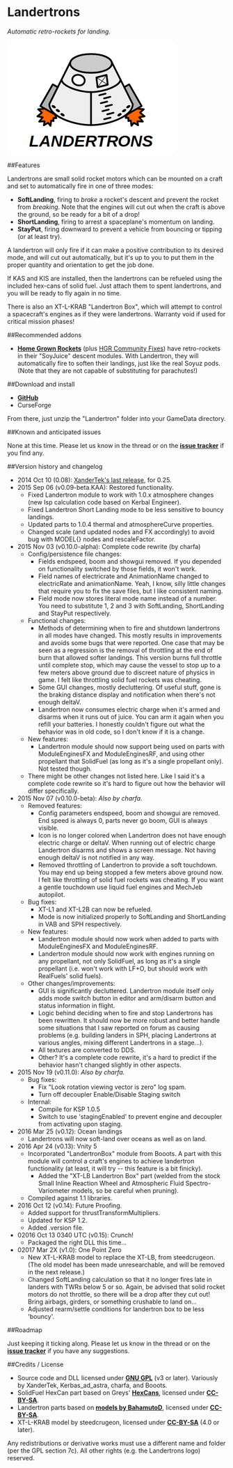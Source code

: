# Landertrons

*Automatic retro-rockets for landing.*

![Landertrons logo](https://github.com/Kerbas-ad-astra/XTLandertron/raw/master/Landertron-logo.png)

##Features

Landertrons are small solid rocket motors which can be mounted on a craft and set to automatically fire in one of three modes:

* **SoftLanding**, firing to *brake* a rocket's descent and prevent the rocket from *breaking*.  Note that the engines will cut out when the craft is above the ground, so be ready for a bit of a drop!
* **ShortLanding**, firing to arrest a spaceplane's momentum on landing.
* **StayPut**, firing downward to prevent a vehicle from bouncing or tipping (or at least try).

A landertron will only fire if it can make a positive contribution to its desired mode, and will cut out automatically, but it's up to you to put them in the proper quantity and orientation to get the job done.

If KAS and KIS are installed, then the landertrons can be refueled using the included hex-cans of solid fuel.  Just attach them to spent landertrons, and you will be ready to fly again in no time.

There is also an XT-L-KRAB "Landertron Box", which will attempt to control a spacecraft's engines as if they were landertrons.  Warranty void if used for critical mission phases!

##Recommended addons

* [**Home Grown Rockets**](http://forum.kerbalspaceprogram.com/index.php?/topic/55521-102hgr-1875m-partsv130-released/) (plus [HGR Community Fixes](http://forum.kerbalspaceprogram.com/index.php?/topic/131556-104-5-hgr-community-fixes-home-grown-fixes-for-home-grown-rockets-v12-2016-mar-01/)) have retro-rockets in their "SoyJuice" descent modules.  With Landertron, they will automatically fire to soften their landings, just like the real Soyuz pods.  (Note that they are not capable of substituting for parachutes!)

##Download and install

* [**GitHub**](https://github.com/Kerbas-ad-astra/XTLandertron/releases)
* CurseForge

From there, just unzip the "Landertron" folder into your GameData directory.

##Known and anticipated issues

None at this time.  Please let us know in the thread or on the [**issue tracker**](https://github.com/Kerbas-ad-astra/XTLandertron/issues) if you find any.

##Version history and changelog

* 2014 Oct 10 (0.08): [XanderTek's last release](http://forum.kerbalspaceprogram.com/index.php?/topic/55798-10-xt-landertron-smart-retrorockets-for-landers-and-spaceplanes-v008-oct-10/), for 0.25.
* 2015 Sep 06 (v0.09-beta.KAA): Restored functionality.
	* Fixed Landertron module to work with 1.0.x atmosphere changes (new Isp calculation code based on Kerbal Engineer).
	* Fixed Landertron Short Landing mode to be less sensitive to bouncy landings.
	* Updated parts to 1.0.4 thermal and atmosphereCurve properties.
    * Changed scale (and updated nodes and FX accordingly) to avoid bug with MODEL{} nodes and rescaleFactor.
* 2015 Nov 03 (v0.10.0-alpha): Complete code rewrite (by charfa)
	* Config/persistence file changes:
		* Fields endspeed, boom and showgui removed. If you depended on functionality switched by those fields, it won't work.
		* Field names of electricrate and AnimationName changed to electricRate and animationName. Yeah, I know, silly little changes that require you to fix the save files, but I like consistent naming.
		* Field mode now stores literal mode name instead of a number. You need to substitute 1, 2 and 3 with SoftLanding, ShortLanding and StayPut respectively.
	* Functional changes:
		* Methods of determining when to fire and shutdown landertrons in all modes have changed. This mostly results in improvements and avoids some bugs that were reported. One case that may be seen as a regression is the removal of throttling at the end of burn that allowed softer landings. This version burns full throttle until complete stop, which may cause the vessel to stop up to a few meters above ground due to discreet nature of physics in game. I felt like throttling solid fuel rockets was cheating.
		* Some GUI changes, mostly decluttering. Of useful stuff, gone is the braking distance display and notification when there's not enough deltaV.
		* Landertron now consumes electric charge when it's armed and disarms when it runs out of juice. You can arm it again when you refill your batteries. I honestly couldn't figure out what the behavior was in old code, so I don't know if it is a change.
	* New features:
		* Landertron module should now support being used on parts with ModuleEnginesFX and ModuleEnginesRF, and using other propellant that SolidFuel (as long as it's a single propellant only). Not tested though.
	* There might be other changes not listed here. Like I said it's a complete code rewrite so it's hard to figure out how the behavior will differ specifically.
* 2015 Nov 07 (v0.10.0-beta): *Also by charfa.*
	* Removed features: 
		* Config parameters endspeed, boom and showgui are removed. End speed is always 0, parts never go boom, GUI is always visible.
		* Icon is no longer colored when Landertron does not have enough electric charge or deltaV. When running out of electric charge Landertron disarms and shows a screen message. Not having enough deltaV is not notified in any way.
		* Removed throttling of Landertron to provide a soft touchdown. You may end up being stopped a few meters above ground now. I felt like throttling of solid fuel rockets was cheating. If you want a gentle touchdown use liquid fuel engines and MechJeb autopilot.
	* Bug fixes:
		* XT-L1 and XT-L2B can now be refueled.
		* Mode is now initialized properly to SoftLanding and ShortLanding in VAB and SPH respectively.
	* New features:
		* Landertron module should now work when added to parts with ModuleEnginesFX and ModuleEnginesRF.
		* Landertron module should now work with engines running on any propellant, not only SolidFuel, as long as it's a single propellant (i.e. won't work with LF+O, but should work with RealFuels' solid fuels).
	* Other changes/improvements:
		* GUI is significantly decluttered. Landertron module itself only adds mode switch button in editor and arm/disarm button and status information in flight.
		* Logic behind deciding when to fire and stop Landertrons has been rewritten. It should now be more robust and better handle some situations that I saw reported on forum as causing problems (e.g. building landers in SPH, placing Landertrons at various angles, mixing different Landertrons in a stage...).
		* All textures are converted to DDS.
		* Other? It's a complete code rewrite, it's a hard to predict if the behavior hasn't changed slightly in other aspects.
* 2015 Nov 19 (v0.11.0): *Also by charfa.*
	* Bug fixes:
		* Fix "Look rotation viewing vector is zero" log spam.
		* Turn off decoupler Enable/Disable Staging switch
	* Internal:
		* Compile for KSP 1.0.5
		* Switch to use 'stagingEnabled' to prevent engine and decoupler from activating upon staging.
* 2016 Mar 25 (v0.12): Ocean landings
	* Landertrons will now soft-land over oceans as well as on land.
* 2016 Apr 24 (v0.13): Vnity 5
	* Incorporated "LandertronBox" module from Booots.  A part with this module will control a craft's engines to achieve landertron functionality (at least, it will try -- this feature is a bit finicky).
		* Added the "XT-LB Landertron Box" part (welded from the stock Small Inline Reaction Wheel and Atmospheric Fluid Spectro-Variometer models, so be careful when pruning).
	* Compiled against 1.1 libraries.
* 2016 Oct 12 (v0.14): Future Proofing.
	* Added support for thrustTransformMultipliers.
	* Updated for KSP 1.2.
	* Added .version file.
* 02016 Oct 13 0340 UTC (v0.15): Crunch!
	* Packaged the right DLL this time...
* 02017 Mar 2X (v1.0): One Point Zero
	* New XT-L-KRAB model to replace the XT-LB, from steedcrugeon.  (The old model has been made unresearchable, and will be removed in the next release.)
	* Changed SoftLanding calculation so that it no longer fires late in landers with TWRs below 5 or so.  Again, be advised that solid rocket motors do not throttle, so there will be a drop after they cut out!  Bring airbags, girders, or something crushable to land on...
	* Adjusted rearm/settle conditions for landertron box to be less 'bouncy'.

##Roadmap

Just keeping it ticking along.   Please let us know in the thread or on the [**issue tracker**](https://github.com/Kerbas-ad-astra/XTLandertron/issues) if you have any suggestions.

##Credits / License

* Source code and DLL licensed under [**GNU GPL**](http://www.gnu.org/licenses/gpl.html) (v3 or later).  Variously by XanderTek, Kerbas_ad_astra, charfa, and Booots.
* SolidFuel HexCan part based on Greys' [**HexCans**](http://forum.kerbalspaceprogram.com/threads/33754-0-25-HexCans-Standardized-Resource-Canisters-0-7-1-Breaking-Ground-Edition), licensed under [**CC-BY-SA**](https://creativecommons.org/licenses/by-sa/2.0/).
* Landertron parts based on [**models by BahamutoD**](http://forum.kerbalspaceprogram.com/threads/82341-1-0-B-Dynamics-Retracting-vectoring-engines-etc-v1-2-0-%28May-6%29), licensed under [**CC-BY-SA**](https://creativecommons.org/licenses/by-sa/2.0/).
* XT-L-KRAB model by steedcrugeon, licensed under [**CC-BY-SA**](https://creativecommons.org/licenses/by-sa/4.0/) (4.0 or later).

Any redistributions or derivative works must use a different name and folder (per the GPL section 7c).  All other rights (e.g. the Landertrons logo) reserved.